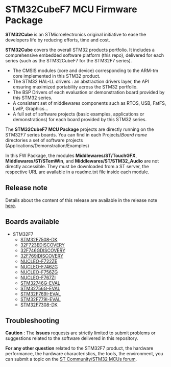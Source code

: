 # STM32CubeF7 MCU Firmware Package

**STM32Cube** is an STMicroelectronics original initiative to ease the developers life by reducing efforts, time and cost.

**STM32Cube** covers the overall STM32 products portfolio. It includes a comprehensive embedded software platform (this repo), delivered for each series (such as the STM32CubeF7 for the STM32F7 series).
   * The CMSIS modules (core and device) corresponding to the ARM-tm core implemented in this STM32 product.
   * The STM32 HAL-LL drivers : an abstraction drivers layer, the API ensuring maximized portability across the STM32 portfolio.
   * The BSP Drivers of each evaluation or demonstration board provided by this STM32 series.
   * A consistent set of middlewares components such as RTOS, USB, FatFS, LwIP, Graphics...
   * A full set of software projects (basic examples, applications or demonstrations) for each board provided by this STM32 series.

The **STM32CubeF7 MCU Package** projects are directly running on the STM32F7 series boards. You can find in each Projects/*Board name* directories a set of software projects (Applications/Demonstration/Examples)

In this FW Package, the modules **Middlewares/ST/TouchGFX**, **Middlewares/ST/STemWin**, and **Middlewares/ST/STM32_Audio** are not directly accessible. They must be downloaded from a ST server, the respective URL are available in a readme.txt file inside each module.

## Release note

Details about the content of this release are available in the release note [here](https://htmlpreview.github.io/?https://github.com/STMicroelectronics/STM32CubeF7/blob/master/Release_Notes.html).

## Boards available

  * STM32F7
    * [STM32F7508-DK](https://www.st.com/en/evaluation-tools/stm32f7508-dk.html)
    * [32F723EDISCOVERY](https://www.st.com/en/evaluation-tools/32f723ediscovery.html)
    * [32F746GDISCOVERY](https://www.st.com/en/evaluation-tools/32f746gdiscovery.html)
    * [32F769IDISCOVERY](https://www.st.com/en/evaluation-tools/32f769idiscovery.html)
    * [NUCLEO-F722ZE](https://www.st.com/en/evaluation-tools/nucleo-f722ze.html)
    * [NUCLEO-F746ZG](https://www.st.com/en/evaluation-tools/nucleo-f746zg.html)
    * [NUCLEO-F756ZG](https://www.st.com/en/evaluation-tools/nucleo-f756zg.html)
    * [NUCLEO-F767ZI](https://www.st.com/en/evaluation-tools/nucleo-f767zi.html)
    * [STM32746G-EVAL](https://www.st.com/en/evaluation-tools/stm32746g-eval.html)
    * [STM32756G-EVAL](https://www.st.com/en/evaluation-tools/stm32756g-eval.html)
    * [STM32F769I-EVAL](https://www.st.com/en/evaluation-tools/stm32f769i-eval.html)
    * [STM32F779I-EVAL](https://www.st.com/en/evaluation-tools/stm32f779i-eval.html)
    * [STM32F7308-DK](https://www.st.com/en/evaluation-tools/stm32f7308-dk.html)

## Troubleshooting

**Caution** : The **Issues** requests are strictly limited to submit problems or suggestions related to the software delivered in this repository.

**For any other question** related to the STM32F7 product, the hardware performance, the hardware characteristics, the tools, the environment, you can submit a topic on the [ST Community/STM32 MCUs forum](https://community.st.com/s/group/0F90X000000AXsASAW/stm32-mcus).
